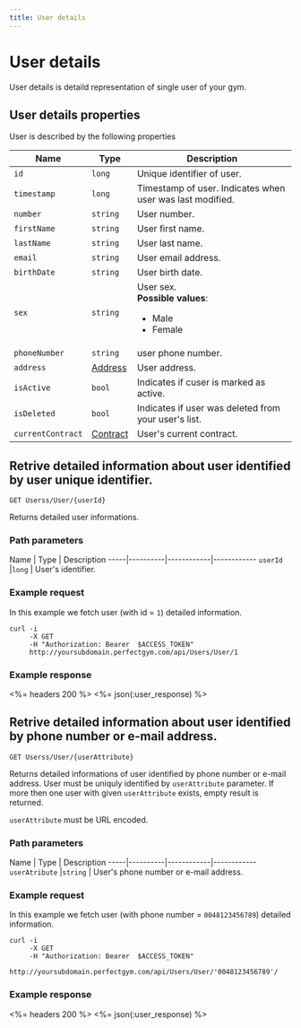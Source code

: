 ```yaml
---
title: User details
---
```


# User details

User details is detaild representation of single user of your gym. 


## <a name="properties"></a>User details properties

User is described by the following properties

Name            	| Type      | Description
-----|--------------|----------------------
`id`            	|`long`     			| Unique identifier of user.
`timestamp`     	|`long`     			| Timestamp of user. Indicates when user was last modified.
`number`          	|`string`   			| User number.
`firstName`     	|`string`   			| User first name.
`lastName`        	|`string`   			| User last name.
`email`          	|`string`   			| User email address.
`birthDate`         |`string`   			| User birth date.
`sex`          		|`string`   			| User sex. <br><strong>Possible values</strong>: <br><ul><li>Male</li><li>Female</li></ul>
`phoneNumber`      	|`string`   			| user phone number.
`address`           |[Address][Address]     | User address.
`isActive`     		|`bool`     			| Indicates if cuser is marked as active.
`isDeleted`     	|`bool`     			| Indicates if user was deleted from your user's list.
`currentContract`   |[Contract][Contract]   | User's current contract.



## Retrive detailed information about user identified by user unique identifier.

    GET Userss/User/{userId}

Returns detailed user informations.


### Path parameters

Name            | Type       | Description
-----|----------|------------|------------
`userId`        |`long`      | User's identifier.


### Example request

In this example we fetch user (with id = `1`) detailed information.

``` command-line
curl -i 
     -X GET 
     -H "Authorization: Bearer  $ACCESS_TOKEN"  
     http://yoursubdomain.perfectgym.com/api/Users/User/1
```


### Example response

<%= headers 200 %>
<%= json(:user_response) %>



## Retrive detailed information about user identified by phone number or e-mail address.

    GET Userss/User/{userAttribute}

Returns detailed informations of user identified by phone number or e-mail address. User must be
uniquly identified by `userAttribute` parameter. If more then one user with given `userAttribute` exists,
empty result is returned.

`userAttribute` must be URL encoded.


### Path parameters

Name            | Type       | Description
-----|----------|------------|------------
`userAtribute`  |`string`    | User's phone number or e-mail address.


### Example request

In this example we fetch user (with phone number = `0048123456789`) detailed information.

``` command-line
curl -i 
     -X GET 
     -H "Authorization: Bearer  $ACCESS_TOKEN"  
     http://yoursubdomain.perfectgym.com/api/Users/User/'0048123456789'/
```


### Example response

<%= headers 200 %>
<%= json(:user_response) %>



[Contract]: /appendix/contract
[Address]: /appendix/address
